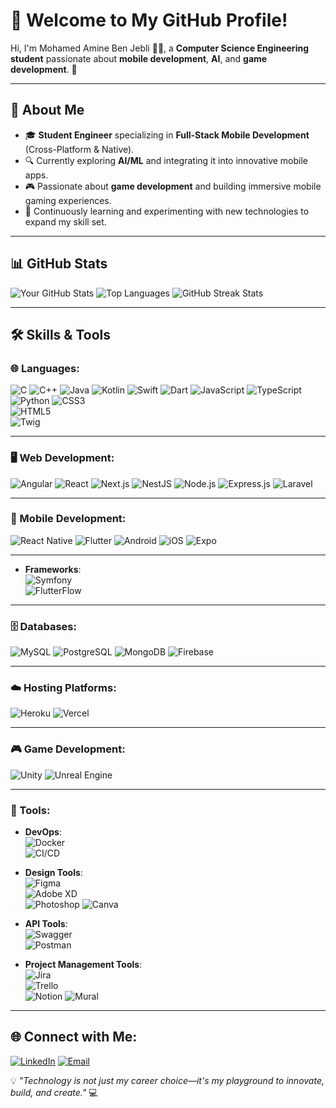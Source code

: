 # 👋 Welcome to My GitHub Profile!

Hi, I'm Mohamed Amine Ben Jebli 👨‍💻, a **Computer Science Engineering student** passionate about **mobile development**, **AI**, and **game development**. 🚀

---

## 🌟 About Me

- 🎓 **Student Engineer** specializing in **Full-Stack Mobile Development** (Cross-Platform & Native).
- 🔍 Currently exploring **AI/ML** and integrating it into innovative mobile apps.
- 🎮 Passionate about **game development** and building immersive mobile gaming experiences.
- 🌱 Continuously learning and experimenting with new technologies to expand my skill set.

---
## 📊 GitHub Stats

![Your GitHub Stats](https://github-readme-stats.vercel.app/api?username=aminebenjebli&show_icons=true&theme=radical)
![Top Languages](https://github-readme-stats.vercel.app/api/top-langs/?username=aminebenjebli&layout=compact&theme=radical)
![GitHub Streak Stats](https://streak-stats.demolab.com?user=aminebenjebli&theme=radical&hide_border=true)

---
## 🛠 Skills & Tools

### 🌐 Languages:
![C](https://img.shields.io/badge/-C-00599C?style=flat&logo=c)
![C++](https://img.shields.io/badge/-C++-00599C?style=flat&logo=c%2B%2B)
![Java](https://img.shields.io/badge/-Java-007396?style=flat&logo=java)
![Kotlin](https://img.shields.io/badge/-Kotlin-0095D5?style=flat&logo=kotlin)
![Swift](https://img.shields.io/badge/-Swift-FA7343?style=flat&logo=swift)
![Dart](https://img.shields.io/badge/-Dart-0175C2?style=flat&logo=dart)
![JavaScript](https://img.shields.io/badge/-JavaScript-F7DF1E?style=flat&logo=javascript)
![TypeScript](https://img.shields.io/badge/-TypeScript-007ACC?style=flat&logo=typescript)
![Python](https://img.shields.io/badge/-Python-3776AB?style=flat&logo=python)
![CSS3](https://img.shields.io/badge/-CSS3-1572B6?style=flat&logo=css3&logoColor=white)  
![HTML5](https://img.shields.io/badge/-HTML5-E34F26?style=flat&logo=html5&logoColor=white)  
![Twig](https://img.shields.io/badge/-Twig-339933?style=flat&logo=twig&logoColor=white)

---

### 🖥️ Web Development:
![Angular](https://img.shields.io/badge/-Angular-DD0031?style=flat&logo=angular)
![React](https://img.shields.io/badge/-React-61DAFB?style=flat&logo=react)
![Next.js](https://img.shields.io/badge/-Next.js-000000?style=flat&logo=next.js)
![NestJS](https://img.shields.io/badge/-NestJS-E0234E?style=flat&logo=nestjs)
![Node.js](https://img.shields.io/badge/-Node.js-339933?style=flat&logo=node.js)
![Express.js](https://img.shields.io/badge/-Express.js-000000?style=flat&logo=express)
![Laravel](https://img.shields.io/badge/-Laravel-FF2D20?style=flat&logo=laravel)

---

### 📱 Mobile Development:
![React Native](https://img.shields.io/badge/-React_Native-61DAFB?style=flat&logo=react)
![Flutter](https://img.shields.io/badge/-Flutter-02569B?style=flat&logo=flutter)
![Android](https://img.shields.io/badge/-Android-3DDC84?style=flat&logo=android)
![iOS](https://img.shields.io/badge/-iOS-000000?style=flat&logo=apple)
![Expo](https://img.shields.io/badge/-Expo-000020?style=flat&logo=expo)

---

- **Frameworks**:  
  ![Symfony](https://img.shields.io/badge/-Symfony-000000?style=flat&logo=symfony)  
  ![FlutterFlow](https://img.shields.io/badge/-FlutterFlow-02569B?style=flat&logo=flutter)

---

### 🗄️ Databases:
![MySQL](https://img.shields.io/badge/-MySQL-4479A1?style=flat&logo=mysql)
![PostgreSQL](https://img.shields.io/badge/-PostgreSQL-336791?style=flat&logo=postgresql)
![MongoDB](https://img.shields.io/badge/-MongoDB-47A248?style=flat&logo=mongodb)
![Firebase](https://img.shields.io/badge/-Firebase-FFCA28?style=flat&logo=firebase)

---

### ☁️ Hosting Platforms:
![Heroku](https://img.shields.io/badge/-Heroku-430098?style=flat&logo=heroku)
![Vercel](https://img.shields.io/badge/-Vercel-000000?style=flat&logo=vercel)

---

### 🎮 Game Development:
![Unity](https://img.shields.io/badge/-Unity-000000?style=flat&logo=unity)
![Unreal Engine](https://img.shields.io/badge/-Unreal_Engine-313131?style=flat&logo=unreal-engine)

---

### 🔧 Tools:
- **DevOps**:  
  ![Docker](https://img.shields.io/badge/-Docker-2496ED?style=flat&logo=docker)  
  ![CI/CD](https://img.shields.io/badge/-CI/CD-000000?style=flat&logo=githubactions)

- **Design Tools**:  
  ![Figma](https://img.shields.io/badge/-Figma-F24E1E?style=flat&logo=figma)  
  ![Adobe XD](https://img.shields.io/badge/-Adobe_XD-FF61F6?style=flat&logo=adobe-xd)  
  ![Photoshop](https://img.shields.io/badge/-Adobe_Photoshop-31A8FF?style=flat&logo=adobe-photoshop)
  ![Canva](https://img.shields.io/badge/-Canva-00C4CC?style=flat&logo=canva&logoColor=white)


- **API Tools**:  
  ![Swagger](https://img.shields.io/badge/-Swagger-85EA2D?style=flat&logo=swagger)  
  ![Postman](https://img.shields.io/badge/-Postman-FF6C37?style=flat&logo=postman)

- **Project Management Tools**:  
  ![Jira](https://img.shields.io/badge/-Jira-0052CC?style=flat&logo=jira)  
  ![Trello](https://img.shields.io/badge/-Trello-0079BF?style=flat&logo=trello)  
  ![Notion](https://img.shields.io/badge/-Notion-000000?style=flat&logo=notion)
  ![Mural](https://img.shields.io/badge/-Mural-FF3366?style=flat&logo=mural&logoColor=white)



---
## 🌐 Connect with Me:

[![LinkedIn](https://img.shields.io/badge/-LinkedIn-blue?style=flat&logo=linkedin)](https://linkedin.com/in/ben-jebli-amine)
[![Email](https://img.shields.io/badge/-Email-red?style=flat&logo=gmail)](Mohamedamine.benjebli@esprit.tn)

💡 _"Technology is not just my career choice—it's my playground to innovate, build, and create."_ 💻
